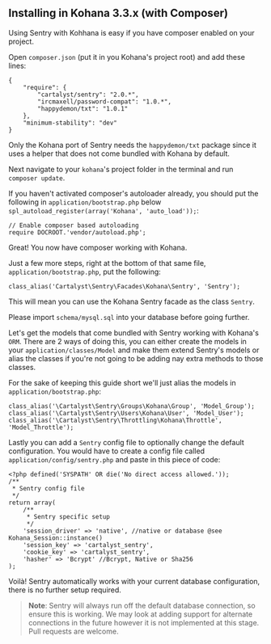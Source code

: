 ## Installing in Kohana 3.3.x (with Composer)

Using Sentry with Kohhana is easy if you have composer enabled on your project.

Open `composer.json` (put it in you Kohana's project root) and add these lines:

	{
		"require": {
			"cartalyst/sentry": "2.0.*",
			"ircmaxell/password-compat": "1.0.*",
			"happydemon/txt": "1.0.1"
		},
		"minimum-stability": "dev"
	}

Only the Kohana port of Sentry needs the `happydemon/txt` package since it uses a helper that does not come bundled with Kohana by default.

Next navigate to your `kohana`'s project folder in the terminal and run `composer update`.

If you haven't activated composer's autoloader already, you should put the following in `application/bootstrap.php` below `spl_autoload_register(array('Kohana', 'auto_load'));`:

	// Enable composer based autoloading
	require DOCROOT.'vendor/autoload.php';

Great! You now have composer working with Kohana.

Just a few more steps, right at the bottom of that same file, `application/bootstrap.php`, put the following:

	class_alias('Cartalyst\Sentry\Facades\Kohana\Sentry', 'Sentry');

This will mean you can use the Kohana Sentry facade as the class `Sentry`. 

Please import `schema/mysql.sql` into your database before going further.

Let's get the models that come bundled with Sentry working with Kohana's `ORM`. There are 2 ways of doing this, 
you can either create the models in your `application/classes/Model` and make them extend Sentry's models
or alias the classes if you're not going to be adding nay extra methods to those classes.

For the sake of keeping this guide short we'll just alias the models in `application/bootstrap.php`:

    class_alias('\Cartalyst\Sentry\Groups\Kohana\Group', 'Model_Group');
    class_alias('\Cartalyst\Sentry\Users\Kohana\User', 'Model_User');
    class_alias('\Cartalyst\Sentry\Throttling\Kohana\Throttle', 'Model_Throttle');

Lastly you can add a `Sentry` config file to optionally change the default configuration. You would have to create a config file called `application/config/sentry.php` and paste in this piece of code:

    <?php defined('SYSPATH' OR die('No direct access allowed.'));
    /**
     * Sentry config file
     */
    return array(
    	/**
    	 * Sentry specific setup
    	 */
    	'session_driver' => 'native', //native or database @see Kohana_Session::instance()
    	'session_key' => 'cartalyst_sentry',
    	'cookie_key' => 'cartalyst_sentry',
    	'hasher' => 'Bcrypt' //Bcrypt, Native or Sha256
    );

Voilà! Sentry automatically works with your current database configuration, there is no further setup required.

> **Note**: Sentry will always run off the default database connection, so ensure this is working. We may look at adding support for alternate connections in the future however it is not implemented at this stage. Pull requests are welcome.
